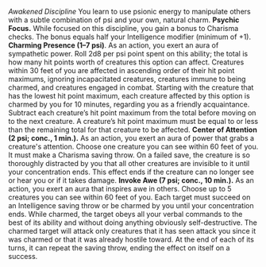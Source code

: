 *Awakened Discipline*
You learn to use psionic energy to manipulate others with a subtle combination of psi and your own, natural charm.
**Psychic Focus.** While focused on this discipline, you gain a bonus to Charisma checks. The bonus equals half your Intelligence modifier (minimum of +1).
**Charming Presence (1–7 psi)**. As an action, you exert an aura of sympathetic power. Roll 2d8 per psi point spent on this ability; the total is how many hit points worth of creatures this option can affect. Creatures within 30 feet of you are affected in ascending order of their hit point maximums, ignoring incapacitated creatures, creatures immune to being charmed, and creatures engaged in combat.
Starting with the creature that has the lowest hit point maximum, each creature affected by this option is charmed by you for 10 minutes, regarding you as a friendly acquaintance. Subtract each creature’s hit point maximum from the total before moving on to the next creature. A creature’s hit point maximum must be equal to or less than the remaining total for that creature to be affected.
**Center of Attention (2 psi; conc., 1 min.).** As an action, you exert an aura of power that grabs a creature's attention. Choose one creature you can see within 60 feet of you. It must make a Charisma saving throw. On a failed save, the creature is so thoroughly distracted by you that all other creatures are invisible to it until your concentration ends. This effect ends if the creature can no longer see or hear you or if it takes damage.
**Invoke Awe (7 psi; conc., 10 min.).** As an action, you exert an aura that inspires awe in others. Choose up to 5 creatures you can see within 60 feet of you. Each target must succeed on an Intelligence saving throw or be charmed by you until your concentration ends. While charmed, the target obeys all your verbal commands to the best of its ability and without doing anything obviously self-destructive. The charmed target will attack only creatures that it has seen attack you since it was charmed or that it was already hostile toward. At the end of each of its turns, it can repeat the saving throw, ending the effect on itself on a success.